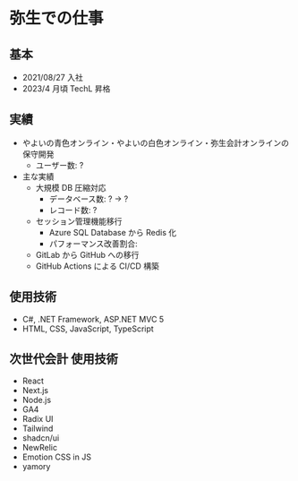 # 弥生での仕事

## 基本

- 2021/08/27 入社
- 2023/4 月頃 TechL 昇格

## 実績

- やよいの青色オンライン・やよいの白色オンライン・弥生会計オンラインの保守開発
  - ユーザー数: ?
- 主な実績
  - 大規模 DB 圧縮対応
    - データベース数: ? → ?
    - レコード数: ?
  - セッション管理機能移行
    - Azure SQL Database から Redis 化
    - パフォーマンス改善割合:
  - GitLab から GitHub への移行
  - GitHub Actions による CI/CD 構築

## 使用技術

- C#, .NET Framework, ASP.NET MVC 5
- HTML, CSS, JavaScript, TypeScript

## 次世代会計 使用技術

- React
- Next.js
- Node.js
- GA4
- Radix UI
- Tailwind
- shadcn/ui
- NewRelic
- Emotion CSS in JS
- yamory
